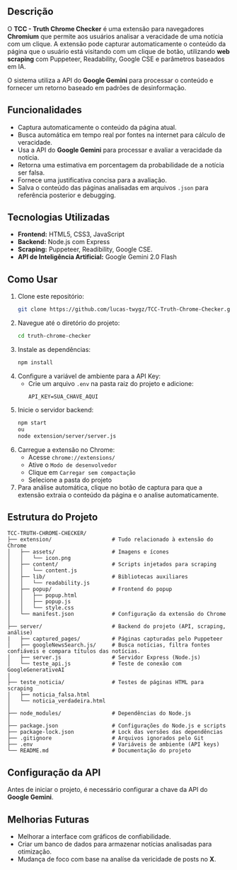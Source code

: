 ## Descrição

O **TCC - Truth Chrome Checker** é uma extensão para navegadores **Chromium** que permite aos usuários analisar a veracidade de uma notícia com um clique. A extensão pode capturar automaticamente o conteúdo da página que o usuário está visitando com um clique de botão, utilizando **web scraping** com Puppeteer, Readability, Google CSE e parâmetros baseados em IA.

O sistema utiliza a API do **Google Gemini** para processar o conteúdo e fornecer um retorno baseado em padrões de desinformação.

## Funcionalidades

- Captura automaticamente o conteúdo da página atual.
- Busca automática em tempo real por fontes na internet para cálculo de veracidade.
- Usa a API do **Google Gemini** para processar e avaliar a veracidade da notícia.
- Retorna uma estimativa em porcentagem da probabilidade de a notícia ser falsa.
- Fornece uma justificativa concisa para a avaliação.
- Salva o conteúdo das páginas analisadas em arquivos `.json` para referência posterior e debugging.

## Tecnologias Utilizadas

- **Frontend:** HTML5, CSS3, JavaScript
- **Backend:** Node.js com Express
- **Scraping:** Puppeteer, Readibility, Google CSE.
- **API de Inteligência Artificial:** Google Gemini 2.0 Flash

## Como Usar

1. Clone este repositório:
   ```bash
   git clone https://github.com/lucas-twygz/TCC-Truth-Chrome-Checker.git
   ```
2. Navegue até o diretório do projeto:
   ```bash
   cd truth-chrome-checker
   ```
3. Instale as dependências:
   ```bash
   npm install
   ```
4. Configure a variável de ambiente para a API Key:
   - Crie um arquivo `.env` na pasta raiz do projeto e adicione:
     ```env
     API_KEY=SUA_CHAVE_AQUI
     ```
5. Inicie o servidor backend:
   ```bash
   npm start
   ou
   node extension/server/server.js
   ```
6. Carregue a extensão no Chrome:
   - Acesse `chrome://extensions/`
   - Ative o `Modo de desenvolvedor`
   - Clique em `Carregar sem compactação`
   - Selecione a pasta do projeto
7. Para análise automática, clique no botão de captura para que a extensão extraia o conteúdo da página e o analise automaticamente.

## Estrutura do Projeto

```
TCC-TRUTH-CHROME-CHECKER/
├── extension/                   # Tudo relacionado à extensão do Chrome
│   ├── assets/                  # Imagens e ícones
│   │   └── icon.png
│   ├── content/                 # Scripts injetados para scraping
│   │   └── content.js
│   ├── lib/                     # Bibliotecas auxiliares
│   │   └── readability.js
│   ├── popup/                   # Frontend do popup
│   │   ├── popup.html
│   │   ├── popup.js
│   │   └── style.css
│   └── manifest.json            # Configuração da extensão do Chrome
│
├── server/                      # Backend do projeto (API, scraping, análise)
|   ├── captured_pages/          # Páginas capturadas pelo Puppeteer
│   ├── googleNewsSearch.js/     # Busca notícias, filtra fontes confiáveis e compara títulos das notícias.
│   ├── server.js                # Servidor Express (Node.js)
│   └── teste_api.js             # Teste de conexão com GoogleGenerativeAI
│
├── teste_noticia/               # Testes de páginas HTML para scraping
│   ├── noticia_falsa.html
│   └── noticia_verdadeira.html
│
├── node_modules/                # Dependências do Node.js
│
├── package.json                 # Configurações do Node.js e scripts
├── package-lock.json            # Lock das versões das dependências
├── .gitignore                   # Arquivos ignorados pelo Git
├── .env                         # Variáveis de ambiente (API keys)
└── README.md                    # Documentação do projeto
```

## Configuração da API

Antes de iniciar o projeto, é necessário configurar a chave da API do **Google Gemini**.

## Melhorias Futuras

- Melhorar a interface com gráficos de confiabilidade.
- Criar um banco de dados para armazenar notícias analisadas para otimização.
- Mudança de foco com base na analíse da vericidade de posts no **X**.
